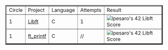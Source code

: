 <table border=3 align="center">
	<tr>
		<td>
			Circle
		</td>
		<td>
			Project
		</td>
		<td>
			Language
		</td>
		<td>
			Attempts
		</td>
		<td>
			Result
		</td>
	</tr>
	<tr>
		<td>
			1
		</td>
		<td>
			<a href="https://github.com/lpesaro/libft">Libft</a>
		</td>
		<td>
			C
		</td>
		<td>
			1
		</td>
		<td>
                    <img src="https://badge42.vercel.app/api/v2/cld0thm5800160fmfijhemq0a/project/2935664" alt="lpesaro's 42 Libft Score" />
		</td>
	</tr>
	<tr>
		<td>
			1
		</td>
		<td>
			<a href="https://github.com/lpesaro/ft_printf">ft_printf</a>
		</td>
		<td>
			C
		</td>
		<td>
			//
		</td>
		<td>
                    <img src="https://badge42.vercel.app/api/v2/cld0thm5800160fmfijhemq0a/project/2935664" alt="lpesaro's 42 Libft Score" />
		</td>
	</tr>

